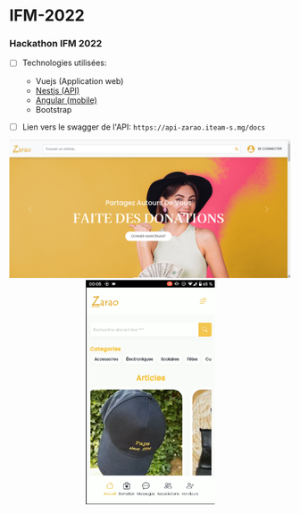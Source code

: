 # IFM-2022
### Hackathon IFM 2022
- [ ] Technologies utilisées:
  - Vuejs (Application web)
  - [Nestjs (API)](https://api-zarao.iteam-s.mg/docs/)
  - [Angular (mobile)](https://github.com/hackathon-ifm-2021/IFM-2022/blob/main/mobile.mp4)
  - Bootstrap
  
- [ ] Lien vers le swagger de l'API:
  `https://api-zarao.iteam-s.mg/docs`

<p align="center">
      <img src="web.png" width="701" alt="aperçu web" />
      <img src="mobile_.png" width="231" alt="aperçu mobile" />
</p>
